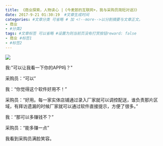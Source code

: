 ```yaml
---
title: 《商业探索，人物读心 |《今麦郎的互联网+，我与采购员简短对话》》
date: 2017-9-21 01:30:19  #文章生成时间
categories: #文章分类 可省略 # 加 <!--more-->以分割摘要与文章正文。
- 商业
- #分类2
tags: #文章标签 可以省略 #设置为则当前页没有打赏按钮reward: false
- 商业 #标签1
- #标签2
---
```

![](https://i.imgur.com/01lOV4A.jpg)

我:"可以让我看一下你的APP吗？"

采购员：“可以”

我：“你觉得这个软件好用不！”

采购员：“好用。每一家实体店铺通过录入厂家就可以调控配送，谁负责那片区域，有拜访遗漏的时候厂家就可以通过软件直接提示，方便了很多。”

我：“那可以多赚钱不？”

采购员：“能多赚一点”

我看到采购员满脸笑容。









